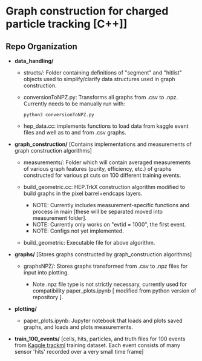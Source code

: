 # Graph construction for charged particle tracking [C++]]

## Repo Organization
- **data_handling/**
  - structs/: Folder containing definitions of "segment" and "hitlist" objects used to simplify/clarify data structures used in graph construction.

  - conversionToNPZ.py: Transforms all graphs from .csv to .npz. Currently needs to be manually run with:
    ```
    python3 conversionToNPZ.py
    ```
    
  - hep_data.cc: implements functions to load data from kaggle event files and well as to and from .csv graphs.
- **graph_construction/** [Contains implementations and measurements of graph construction algorithms]
  - measurements/: Folder which will contain averaged measurements of various graph features (purity, efficiency, etc.) of graphs constructed for various pt cuts on 100 different training events.

  - build_geometric.cc: HEP.TrkX construction algorithm modified to build graphs in the pixel barrel+endcaps layers.
    - NOTE: Currently includes measurement-specific functions and process in main [these will be separated moved into measurement folder].
    - NOTE: Currently only works on "evtid = 1000", the first event.
    - NOTE: Configs not yet implemented.
  - build_geometric: Executable file for above algorithm.

- **graphs/**
  [Stores graphs constructed by graph_construction algorithms]
  - graphsNPZ/: Stores graphs transformed from .csv to .npz files for input into plotting.

    - Note .npz file type is not strictly necessary, currently used for compatibility paper_plots.ipynb [ modified from python version of repository ].
- **plotting/**
  - paper_plots.ipynb: Jupyter notebook that loads and plots saved graphs, and loads and plots measurements.
- **train_100_events/**
  [cells, hits, particles, and truth files for 100 events from [Kaggle trackml](https://www.kaggle.com/c/trackml-particle-identification) training dataset. Each event consists of many sensor 'hits' recorded over a very small time frame]
